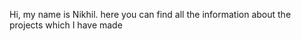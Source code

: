 Hi, my name is Nikhil. here you can find all the information about the projects which I  have made 
<!---
NikhilBezwada/NikhilBezwada is a ✨ special ✨ repository because its `README.md` (this file) appears on your GitHub profile.
You can click the Preview link to take a look at your changes.
--->
